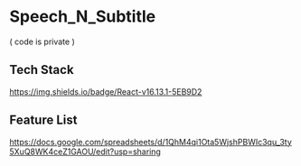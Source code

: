 # Speech_N_Subtitle
( code is private )

## Tech Stack
https://img.shields.io/badge/React-v16.13.1-5EB9D2

## Feature List
https://docs.google.com/spreadsheets/d/1QhM4qi1Ota5WjshPBWIc3qu_3ty5XuQ8WK4ceZ1GAOU/edit?usp=sharing
